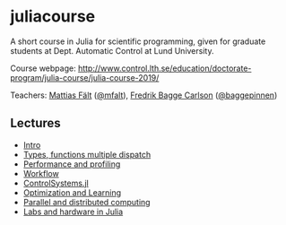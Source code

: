 # juliacourse
A short course in Julia for scientific programming, given for graduate students at Dept. Automatic Control at Lund University.

Course webpage: http://www.control.lth.se/education/doctorate-program/julia-course/julia-course-2019/

Teachers:
[Mattias Fält](http://control.lth.se/staff/mattias-faelt/) ([@mfalt](https://github.com/mfalt)), 
[Fredrik Bagge Carlson](http://control.lth.se/staff/fredrik-bagge-carlson/) ([@baggepinnen](https://github.com/baggepinnen))

## Lectures
- [Intro](https://github.com/mfalt/juliacourse/blob/master/lecture1/presentation.pdf)
- [Types, functions multiple dispatch](https://github.com/mfalt/juliacourse/blob/master/lecture2/presentation.pdf)
- [Performance and profiling](https://github.com/mfalt/juliacourse/blob/master/lecture3/performance.pdf)
- [Workflow](https://github.com/mfalt/juliacourse/blob/master/lecture4/presentation.pdf)
- [ControlSystems.jl](https://github.com/mfalt/juliacourse/tree/master/lecture5)
- [Optimization and Learning](https://github.com/mfalt/juliacourse/tree/master/lecture6)
- [Parallel and distributed computing](https://github.com/mfalt/juliacourse/blob/master/lecture7/distributed.pdf)
- [Labs and hardware in Julia](https://github.com/mfalt/juliacourse/blob/master/lecture8/presentation.pdf)
